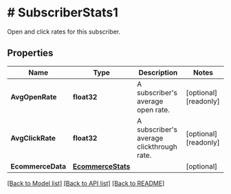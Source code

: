 # # SubscriberStats1
Open and click rates for this subscriber.

## Properties 


Name | Type | Description | Notes
------------ | ------------- | ------------- | -------------
**AvgOpenRate**| **float32** | A subscriber&#39;s average open rate.  | [optional] [readonly]
**AvgClickRate**| **float32** | A subscriber&#39;s average clickthrough rate.  | [optional] [readonly]
**EcommerceData**| [**EcommerceStats**](EcommerceStats.md) |   | [optional]


[[Back to Model list]](../../README.md#models) [[Back to API list]](../../README.md#endpoints) [[Back to README]](../../README.md)

